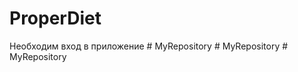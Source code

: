 # ProperDiet
Необходим вход в приложение
#   M y R e p o s i t o r y  
 #   M y R e p o s i t o r y  
 #   M y R e p o s i t o r y  
 
